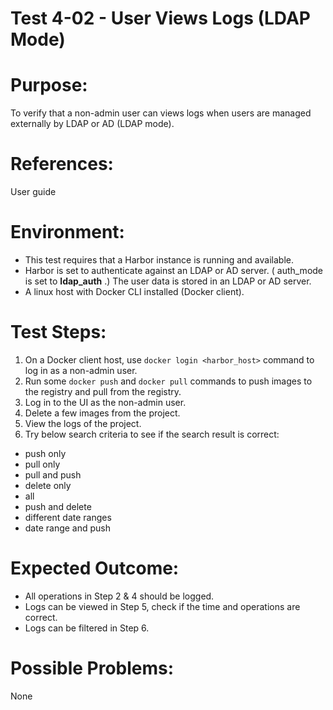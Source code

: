 Test 4-02 - User Views Logs (LDAP Mode)
=======

# Purpose:

To verify that a non-admin user can views logs when users are managed externally by LDAP or AD (LDAP mode).

# References:
User guide

# Environment:
* This test requires that a Harbor instance is running and available.
* Harbor is set to authenticate against an LDAP or AD server. ( auth_mode is set to **ldap_auth** .) The user data is stored in an LDAP or AD server.
* A linux host with Docker CLI installed (Docker client).

# Test Steps:
1. On a Docker client host, use `docker login <harbor_host>` command to log in as a non-admin user. 
2. Run some `docker push` and `docker pull` commands to push images to the registry and pull from the registry.
3. Log in to the UI as the non-admin user.
4. Delete a few images from the project. 
5. View the logs of the project. 
6. Try below search criteria to see if the search result is correct:

* push only
* pull only
* pull and push
* delete only
* all
* push and delete
* different date ranges 
* date range and push

# Expected Outcome:
* All operations in Step 2 & 4 should be logged.
* Logs can be viewed in Step 5, check if the time and operations are correct.
* Logs can be filtered in Step 6.

# Possible Problems:
None